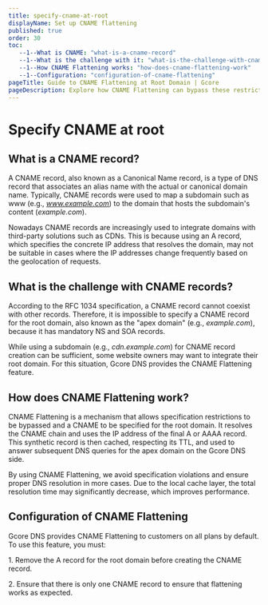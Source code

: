 ```yaml
---
title: specify-cname-at-root
displayName: Set up CNAME flattening
published: true
order: 30
toc:
   --1--What is CNAME: "what-is-a-cname-record"
   --1--What is the challenge with it: "what-is-the-challenge-with-cname-records"
   --1--How CNAME Flattening works: "how-does-cname-flattening-work"
   --1--Configuration: "configuration-of-cname-flattening"
pageTitle: Guide to CNAME Flattening at Root Domain | Gcore
pageDescription: Explore how CNAME Flattening can bypass these restrictions for improved DNS resolution and performance.
---
```


# Specify CNAME at root

## What is a CNAME record?

A CNAME record, also known as a Canonical Name record, is a type of DNS record that associates an alias name with the actual or canonical domain name. Typically, CNAME records were used to map a subdomain such as www (e.g., *www.example.com*) to the domain that hosts the subdomain's content (*example.com*).

Nowadays CNAME records are increasingly used to integrate domains with third-party solutions such as CDNs. This is because using an A record, which specifies the concrete IP address that resolves the domain, may not be suitable in cases where the IP addresses change frequently based on the geolocation of requests.

## What is the challenge with CNAME records?

According to the RFC 1034 specification, a CNAME record cannot coexist with other records. Therefore, it is impossible to specify a CNAME record for the root domain, also known as the "apex domain" (e.g., *example.com*), because it has mandatory NS and SOA records.

While using a subdomain (e.g., *cdn.example.com*) for CNAME record creation can be sufficient, some website owners may want to integrate their root domain. For this situation, Gcore DNS provides the CNAME Flattening feature.

## How does CNAME Flattening work?

CNAME Flattening is a mechanism that allows specification restrictions to be bypassed and a CNAME to be specified for the root domain. It resolves the CNAME chain and uses the IP address of the final A or AAAA record. This synthetic record is then cached, respecting its TTL, and used to answer subsequent DNS queries for the apex domain on the Gcore DNS side.

By using CNAME Flattening, we avoid specification violations and ensure proper DNS resolution in more cases. Due to the local cache layer, the total resolution time may significantly decrease, which improves performance.

## Configuration of CNAME Flattening

Gcore DNS provides CNAME Flattening to customers on all plans by default. To use this feature, you must:

1\. Remove the A record for the root domain before creating the CNAME record.

2\. Ensure that there is only one CNAME record to ensure that flattening works as expected.